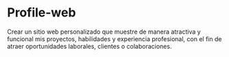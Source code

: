 # Profile-web
Crear un sitio web personalizado que muestre de manera atractiva y funcional mis proyectos, habilidades y experiencia profesional, con el fin de atraer oportunidades laborales, clientes o colaboraciones.
